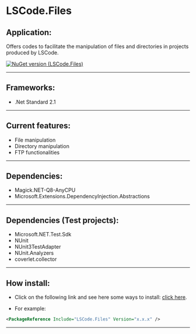 # LSCode.Files

 ## Application:
Offers codes to facilitate the manipulation of files and directories in projects produced by LSCode.

[![NuGet version (LSCode.Files)](https://img.shields.io/nuget/v/LSCode.Files.svg?style=flat-square)](https://www.nuget.org/packages/LSCode.Files)

---

## Frameworks:
- .Net Standard 2.1

---

## Current features:

- File manipulation
- Directory manipulation
- FTP functionalities

---

## Dependencies:
- Magick.NET-Q8-AnyCPU
- Microsoft.Extensions.DependencyInjection.Abstractions

---

## Dependencies (Test projects):
- Microsoft.NET.Test.Sdk
- NUnit
- NUnit3TestAdapter
- NUnit.Analyzers
- coverlet.collector

---

## How install:
- Click on the following link and see here some ways to install: [click here](https://www.nuget.org/packages/LSCode.Files "LSCode.Files page on nuget.org").

- For example:

```xml
<PackageReference Include="LSCode.Files" Version="x.x.x" />
```

---